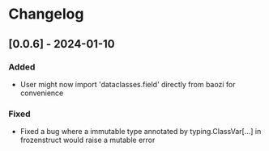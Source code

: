 # Changelog

## [0.0.6] - 2024-01-10

### Added

- User might now import 'dataclasses.field' directly from baozi for convenience

### Fixed

- Fixed a bug where a immutable type annotated by typing.ClassVar[...] in frozenstruct would raise a mutable error